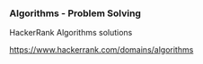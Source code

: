 ### Algorithms - Problem Solving

HackerRank Algorithms solutions

https://www.hackerrank.com/domains/algorithms
